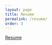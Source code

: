 ```yaml
---
layout: page
title: Resume
permalink: /resume/
order: 3
---
```


<p><a href="/resume.pdf">Resume</a></p>
